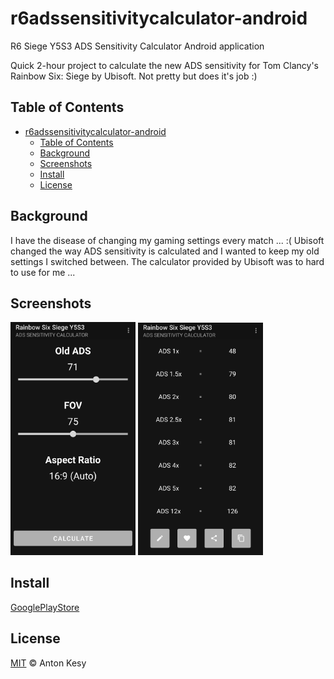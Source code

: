# r6adssensitivitycalculator-android

R6 Siege Y5S3 ADS Sensitivity Calculator Android application

Quick 2-hour project to calculate the new ADS sensitivity for Tom Clancy's Rainbow Six: Siege by Ubisoft.
Not pretty but does it's job :)

## Table of Contents

- [r6adssensitivitycalculator-android](#r6adssensitivitycalculator-android)
  - [Table of Contents](#table-of-contents)
  - [Background](#background)
  - [Screenshots](#screenshots)
  - [Install](#install)
  - [License](#license)

## Background
I have the disease of changing my gaming settings every match ... :( Ubisoft changed the way ADS sensitivity is calculated and I wanted to keep my old settings I switched between. The calculator provided by Ubisoft was to hard to use for me ...

## Screenshots

<p float="left">
<img src=".store/graphics/Screenshot_1.png" width="200" />
<img src=".store/graphics/Screenshot_2.png" width="200" />
</p>


## Install

[GooglePlayStore](https://play.google.com/store/apps/details?id=com.poorskill.r6adssensitivitycalculator "Rainbow Six Siege Y5S3 ADS Sensitivity Calculator on GooglePlayStore")

## License

[MIT](LICENSE) © Anton Kesy
